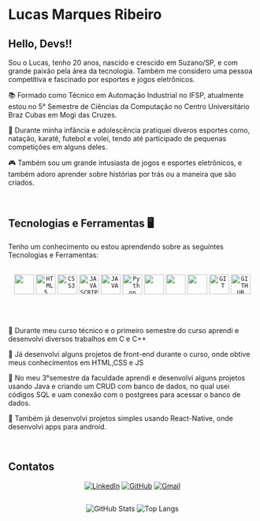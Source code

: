 # Lucas Marques Ribeiro

## Hello, Devs!!
Sou o Lucas, tenho 20 anos, nascido e crescido em Suzano/SP, e com grande paixão pela área da tecnologia. Também me considero uma pessoa competitiva e fascinado por esportes e jogos eletrônicos.

<div display="inline-block">
  <p align="left">📚 Formado como Técnico em Automação Industrial no IFSP, atualmente estou no 5° Semestre de Ciências da Computação no Centro Universitário Braz Cubas em Mogi das Cruzes.</p>
  <p align="left">🏅 Durante minha infância e adolescência pratiquei diveros esportes como, natação, karatê, futebol e volei, tendo até participado de pequenas competições em alguns deles.</p>
  <p align="left">🎮 Também sou um grande intusiasta de jogos e esportes eletrônicos, e também adoro aprender sobre histórias por trás ou a maneira que são criados.</p>
</div>
<br>

## Tecnologias e Ferramentas 🖥️ 
Tenho um conhecimento ou estou aprendendo sobre as seguintes Tecnologias e Ferramentas:
<br>
<br>
<p align="center">
<code><img width="40px" src="https://cdn.jsdelivr.net/gh/devicons/devicon@latest/icons/cplusplus/cplusplus-original.svg" /></code>
<code><img width="40px" src="https://cdn.jsdelivr.net/gh/devicons/devicon/icons/html5/html5-original-wordmark.svg" title = "HTML5"/></code>
<code><img width="40px" src="https://cdn.jsdelivr.net/gh/devicons/devicon/icons/css3/css3-original-wordmark.svg" title = "CSS3"/></code>
<code><img width="40px" src="https://cdn.jsdelivr.net/gh/devicons/devicon/icons/javascript/javascript-original.svg" title = "JAVASCRIPT"/></code>
<code><img width="40px" src="https://cdn.jsdelivr.net/gh/devicons/devicon/icons/java/java-original.svg" title = "JAVA"/></code>
<code><img width="40px" src="https://cdn.jsdelivr.net/gh/devicons/devicon/icons/python/python-original.svg" title = "Python"/></code>
<code><img width="40px" src="https://cdn.jsdelivr.net/gh/devicons/devicon@latest/icons/postgresql/postgresql-original.svg"/></code>
<code><img width="40px" src="https://cdn.jsdelivr.net/gh/devicons/devicon@latest/icons/postman/postman-original.svg"/></code>
<code><img width="40px" src="https://cdn.jsdelivr.net/gh/devicons/devicon@latest/icons/react/react-original-wordmark.svg" /></code>
<code><img width="40px" src="https://cdn.jsdelivr.net/gh/devicons/devicon/icons/git/git-original.svg" title = "GIT"/></code>
<code><img width="40px" src="https://cdn.jsdelivr.net/gh/devicons/devicon/icons/github/github-original.svg" title = "GITHUB"/></code>
</p>
</br>
</br>
<div display="inline-block">
  <p align="left">📕 Durante meu curso técnico e o primeiro semestre do curso aprendi e desenvolvi diversos trabalhos em C e C++</p>
  <p align="left">📗 Já desenvolvi alguns projetos de front-end durante o curso, onde obtive meus conhecimentos em HTML,CSS e JS</p>
  <p align="left">📘 No meu 3°semestre da faculdade aprendi e desenvolvi alguns projetos usando Java e criando um CRUD com banco de dados, no qual usei códigos SQL e uam conexão com o postgrees para acessar o banco de dados.</p>
  <p align="left">📙 Também já desenvolvi projetos simples usando React-Native, onde desenvolvi apps para android.</p>
</div>
<br>

## Contatos
<div align="center">

[![LinkedIn](https://img.shields.io/badge/LinkedIn-0077B5?style=for-the-badge&logo=linkedin&logoColor=white)](https://www.linkedin.com/in/lucas-marques-ribeiro/)
[![GitHub](https://img.shields.io/badge/GitHub-100000?style=for-the-badge&logo=github&logoColor=white)](https://github.com/lucasmri23)
[![Gmail](https://img.shields.io/badge/Gmail-333333?style=for-the-badge&logo=gmail&logoColor=red)](mailto:lucasmribeiro2004@gmail.com)
</div>

##

<div align= "center">

![GitHub Stats](https://github-readme-stats.vercel.app/api?username=lucasmri23&theme=tokyonight&include_all_commits=true&count_private=true)
![Top Langs](https://github-readme-stats-git-masterrstaa-rickstaa.vercel.app/api/top-langs/?username=lucasmri23&layout=compact&theme=tokyonight)
</div>
